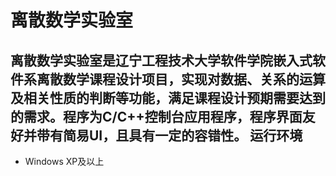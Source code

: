 离散数学实验室
===
离散数学实验室是辽宁工程技术大学软件学院嵌入式软件系离散数学课程设计项目，实现对数据、关系的运算及相关性质的判断等功能，满足课程设计预期需要达到的需求。程序为C/C++控制台应用程序，程序界面友好并带有简易UI，且具有一定的容错性。
运行环境
---
+ Windows XP及以上
